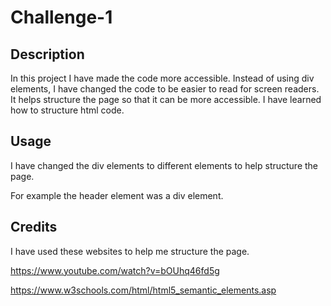 # Challenge-1

## Description

In this project I have made the code more accessible. Instead of using div elements, I have changed the code to be easier to read for screen readers. It helps structure the page so that it can be more accessible. I have learned how to structure html code.


## Usage

I have changed the div elements to different elements to help structure the page. 

For example the header element was a div element.

## Credits

I have used these websites to help me structure the page.

https://www.youtube.com/watch?v=bOUhq46fd5g

https://www.w3schools.com/html/html5_semantic_elements.asp




